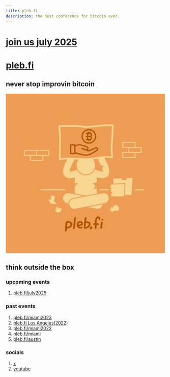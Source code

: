 ```yaml
---
title: pleb.fi
description: the best conference for bitcoin ever.
---
```

<div class="flash">
<a href="/july2025">
<h1>join us july 2025</h1>
</a>
</div>

# [pleb.fi](/)


## never stop improvin bitcoin

<img src="plebfi.jpg" width="500px" />

## think outside the box

### upcoming events 
1. [pleb.fi/july2025](https://pleb.fi/july2025/)

### past events 
1. [pleb.fi/miami2023](https://pleb.fi/miami2023/)
1. [pleb.fi Los Angeles(2022)](https://bitdevsla.org/pleb-fi-1/)
1. [pleb.fi/miami2022](/miami2022)
1. [pleb.fi/miami](/miami)
1. [pleb.fi/austin](/austin)

### socials
1. [ x ](https://x.com/PlebFi)
1. [youtube](https://www.youtube.com/@plebfi)